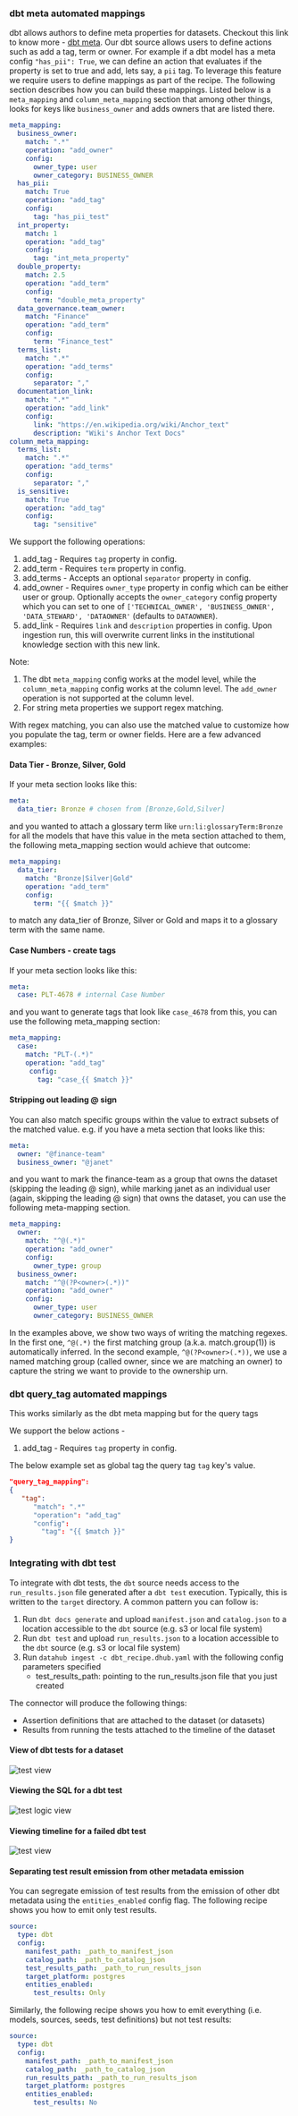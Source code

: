 ### dbt meta automated mappings

dbt allows authors to define meta properties for datasets. Checkout this link to know more - [dbt meta](https://docs.getdbt.com/reference/resource-configs/meta). Our dbt source allows users to define
actions such as add a tag, term or owner. For example if a dbt model has a meta config `"has_pii": True`, we can define an action
that evaluates if the property is set to true and add, lets say, a `pii` tag.
To leverage this feature we require users to define mappings as part of the recipe. The following section describes how you can build these mappings. Listed below is a `meta_mapping` and `column_meta_mapping` section that among other things, looks for keys like `business_owner` and adds owners that are listed there.

```yaml
meta_mapping:
  business_owner:
    match: ".*"
    operation: "add_owner"
    config:
      owner_type: user
      owner_category: BUSINESS_OWNER
  has_pii:
    match: True
    operation: "add_tag"
    config:
      tag: "has_pii_test"
  int_property:
    match: 1
    operation: "add_tag"
    config:
      tag: "int_meta_property"
  double_property:
    match: 2.5
    operation: "add_term"
    config:
      term: "double_meta_property"
  data_governance.team_owner:
    match: "Finance"
    operation: "add_term"
    config:
      term: "Finance_test"
  terms_list:
    match: ".*"
    operation: "add_terms"
    config:
      separator: ","
  documentation_link:
    match: ".*"
    operation: "add_link"
    config:
      link: "https://en.wikipedia.org/wiki/Anchor_text"
      description: "Wiki's Anchor Text Docs"
column_meta_mapping:
  terms_list:
    match: ".*"
    operation: "add_terms"
    config:
      separator: ","
  is_sensitive:
    match: True
    operation: "add_tag"
    config:
      tag: "sensitive"
```

We support the following operations:

1. add_tag - Requires `tag` property in config.
2. add_term - Requires `term` property in config.
3. add_terms - Accepts an optional `separator` property in config.
4. add_owner - Requires `owner_type` property in config which can be either user or group. Optionally accepts the `owner_category` config property which you can set to one of `['TECHNICAL_OWNER', 'BUSINESS_OWNER', 'DATA_STEWARD', 'DATAOWNER'` (defaults to `DATAOWNER`).
5. add_link - Requires `link` and `description` properties in config. Upon ingestion run, this will overwrite current links in the institutional knowledge section with this new link.

Note:

1. The dbt `meta_mapping` config works at the model level, while the `column_meta_mapping` config works at the column level. The `add_owner` operation is not supported at the column level.
2. For string meta properties we support regex matching.

With regex matching, you can also use the matched value to customize how you populate the tag, term or owner fields. Here are a few advanced examples:

#### Data Tier - Bronze, Silver, Gold

If your meta section looks like this:

```yaml
meta:
  data_tier: Bronze # chosen from [Bronze,Gold,Silver]
```

and you wanted to attach a glossary term like `urn:li:glossaryTerm:Bronze` for all the models that have this value in the meta section attached to them, the following meta_mapping section would achieve that outcome:

```yaml
meta_mapping:
  data_tier:
    match: "Bronze|Silver|Gold"
    operation: "add_term"
    config:
      term: "{{ $match }}"
```

to match any data_tier of Bronze, Silver or Gold and maps it to a glossary term with the same name.

#### Case Numbers - create tags

If your meta section looks like this:

```yaml
meta:
  case: PLT-4678 # internal Case Number
```

and you want to generate tags that look like `case_4678` from this, you can use the following meta_mapping section:

```yaml
meta_mapping:
  case:
    match: "PLT-(.*)"
    operation: "add_tag"
     config:
       tag: "case_{{ $match }}"
```

#### Stripping out leading @ sign

You can also match specific groups within the value to extract subsets of the matched value. e.g. if you have a meta section that looks like this:

```yaml
meta:
  owner: "@finance-team"
  business_owner: "@janet"
```

and you want to mark the finance-team as a group that owns the dataset (skipping the leading @ sign), while marking janet as an individual user (again, skipping the leading @ sign) that owns the dataset, you can use the following meta-mapping section.

```yaml
meta_mapping:
  owner:
    match: "^@(.*)"
    operation: "add_owner"
    config:
      owner_type: group
  business_owner:
    match: "^@(?P<owner>(.*))"
    operation: "add_owner"
    config:
      owner_type: user
      owner_category: BUSINESS_OWNER
```

In the examples above, we show two ways of writing the matching regexes. In the first one, `^@(.*)` the first matching group (a.k.a. match.group(1)) is automatically inferred. In the second example, `^@(?P<owner>(.*))`, we use a named matching group (called owner, since we are matching an owner) to capture the string we want to provide to the ownership urn.

### dbt query_tag automated mappings

This works similarly as the dbt meta mapping but for the query tags

We support the below actions -

1. add_tag - Requires `tag` property in config.

The below example set as global tag the query tag `tag` key's value.

```json
"query_tag_mapping":
{
   "tag":
      "match": ".*"
      "operation": "add_tag"
      "config":
        "tag": "{{ $match }}"
}
```

### Integrating with dbt test

To integrate with dbt tests, the `dbt` source needs access to the `run_results.json` file generated after a `dbt test` execution. Typically, this is written to the `target` directory. A common pattern you can follow is:

1. Run `dbt docs generate` and upload `manifest.json` and `catalog.json` to a location accessible to the `dbt` source (e.g. s3 or local file system)
2. Run `dbt test` and upload `run_results.json` to a location accessible to the `dbt` source (e.g. s3 or local file system)
3. Run `datahub ingest -c dbt_recipe.dhub.yaml` with the following config parameters specified
   - test_results_path: pointing to the run_results.json file that you just created

The connector will produce the following things:

- Assertion definitions that are attached to the dataset (or datasets)
- Results from running the tests attached to the timeline of the dataset

#### View of dbt tests for a dataset

![test view](https://raw.githubusercontent.com/datahub-project/static-assets/main/imgs/dbt-tests-view.png)

#### Viewing the SQL for a dbt test

![test logic view](https://raw.githubusercontent.com/datahub-project/static-assets/main/imgs/dbt-test-logic-view.png)

#### Viewing timeline for a failed dbt test

![test view](https://raw.githubusercontent.com/datahub-project/static-assets/main/imgs/dbt-tests-failure-view.png)

#### Separating test result emission from other metadata emission

You can segregate emission of test results from the emission of other dbt metadata using the `entities_enabled` config flag.
The following recipe shows you how to emit only test results.

```yaml
source:
  type: dbt
  config:
    manifest_path: _path_to_manifest_json
    catalog_path: _path_to_catalog_json
    test_results_path: _path_to_run_results_json
    target_platform: postgres
    entities_enabled:
      test_results: Only
```

Similarly, the following recipe shows you how to emit everything (i.e. models, sources, seeds, test definitions) but not test results:

```yaml
source:
  type: dbt
  config:
    manifest_path: _path_to_manifest_json
    catalog_path: _path_to_catalog_json
    run_results_path: _path_to_run_results_json
    target_platform: postgres
    entities_enabled:
      test_results: No
```
